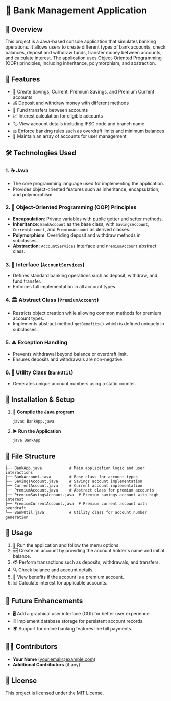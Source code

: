 # 🏦 Bank Management Application

## 📌 Overview
This project is a Java-based console application that simulates banking operations. It allows users to create different types of bank accounts, check balances, deposit and withdraw funds, transfer money between accounts, and calculate interest. The application uses Object-Oriented Programming (OOP) principles, including inheritance, polymorphism, and abstraction.

## 🌟 Features
- 🏦 Create Savings, Current, Premium Savings, and Premium Current accounts
- 💰 Deposit and withdraw money with different methods
- 🔄 Fund transfers between accounts
- 📈 Interest calculation for eligible accounts
- 🏷️ View account details including IFSC code and branch name
- ⚖️ Enforce banking rules such as overdraft limits and minimum balances
- 📂 Maintain an array of accounts for user management

## 🛠️ Technologies Used
### 1. ☕ Java
- The core programming language used for implementing the application.
- Provides object-oriented features such as inheritance, encapsulation, and polymorphism.

### 2. 🎯 Object-Oriented Programming (OOP) Principles
- **Encapsulation**: Private variables with public getter and setter methods.
- **Inheritance**: `BankAccount` as the base class, with `SavingsAccount`, `CurrentAccount`, and `PremiumAccount` as derived classes.
- **Polymorphism**: Overriding deposit and withdraw methods in subclasses.
- **Abstraction**: `AccountServices` interface and `PremiumAccount` abstract class.

### 3. 🔌 Interface (`AccountServices`)
- Defines standard banking operations such as deposit, withdraw, and fund transfer.
- Enforces full implementation in all account types.

### 4. 🏛️ Abstract Class (`PremiumAccount`)
- Restricts object creation while allowing common methods for premium account types.
- Implements abstract method `getBenefits()` which is defined uniquely in subclasses.

### 5. ⚠️ Exception Handling
- Prevents withdrawal beyond balance or overdraft limit.
- Ensures deposits and withdrawals are non-negative.

### 6. 🔧 Utility Class (`BankUtil`)
- Generates unique account numbers using a static counter.

## 🚀 Installation & Setup
1. **🔨 Compile the Java program**
   ```bash
   javac BankApp.java
   ```
2. **▶️ Run the Application**
   ```bash
   java BankApp
   ```

## 📂 File Structure
```
├── BankApp.java            # Main application logic and user interactions
├── BankAccount.java        # Base class for account types
├── SavingsAccount.java     # Savings account implementation
├── CurrentAccount.java     # Current account implementation
├── PremiumAccount.java     # Abstract class for premium accounts
├── PremiumSavingsAccount.java  # Premium savings account with high interest
├── PremiumCurrentAccount.java  # Premium current account with overdraft
└── BankUtil.java           # Utility class for account number generation
```

## 🎯 Usage
1. 🏦 Run the application and follow the menu options.
2. 🆕 Create an account by providing the account holder's name and initial balance.
3. 💳 Perform transactions such as deposits, withdrawals, and transfers.
4. 🔍 Check balance and account details.
5. 🎁 View benefits if the account is a premium account.
6. 📊 Calculate interest for applicable accounts.

## 🔮 Future Enhancements
- 🖥️ Add a graphical user interface (GUI) for better user experience.
- 🗄️ Implement database storage for persistent account records.
- 🌍 Support for online banking features like bill payments.

## 👨‍💻 Contributors
- **Your Name** (your.email@example.com)
- **Additional Contributors** (if any)

## 📜 License
This project is licensed under the MIT License.

